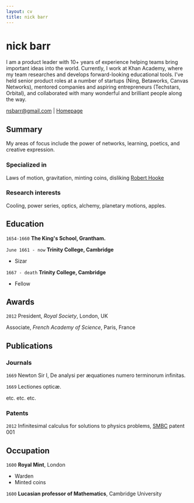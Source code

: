 ```yaml
---
layout: cv
title: nick barr
---
```

# nick barr
I am a product leader with 10+ years of experience helping teams bring important ideas into the world. Currently, I work at Khan Academy, where my team researches and develops forward-looking educational tools. I’ve held senior product roles at a number of startups (Ning, Betaworks, Canvas Networks), mentored companies and aspiring entrepreneurs (Techstars, Orbital), and collaborated with many wonderful and brilliant people along the way.

<div id="webaddress">
<a href="nsbarr@gmail.com">nsbarr@gmail.com</a>
| <a href="http://nsbarr.com">Homepage</a>
</div>

## Summary

My areas of focus include the power of networks, learning, poetics, and creative expression. 

### Specialized in

Laws of motion, gravitation, minting coins, disliking [Robert Hooke](http://en.wikipedia.org/wiki/Robert_Hooke)


### Research interests

Cooling, power series, optics, alchemy, planetary motions, apples.


## Education

`1654-1660`
__The King's School, Grantham.__

`June 1661 - now`
__Trinity College, Cambridge__

- Sizar

`1667 - death`
__Trinity College, Cambridge__

- Fellow



## Awards

`2012`
President, *Royal Society*, London, UK

Associate, *French Academy of Science*, Paris, France



## Publications

<!-- A list is also available [online](http://scholar.google.co.uk/citations?user=LTOTl0YAAAAJ) -->

### Journals

`1669`
Newton Sir I, De analysi per æquationes numero terminorum infinitas. 

`1669`
Lectiones opticæ.

etc. etc. etc.

### Patents

`2012`
Infinitesimal calculus for solutions to physics problems, [SMBC](http://www.techdirt.com/articles/20121011/09312820678/if-patents-had-been-around-time-newton.shtml) patent 001


## Occupation

`1600`
__Royal Mint__, London

- Warden
- Minted coins

`1600`
__Lucasian professor of Mathematics__, Cambridge University



<!-- ### Footer

Last updated: May 2013 -->


